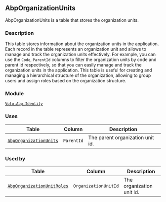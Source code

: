 ## AbpOrganizationUnits

AbpOrganizationUnits is a table that stores the organization units.

### Description

This table stores information about the organization units in the application. Each record in the table represents an organization unit and allows to manage and track the organization units effectively. For example, you can use the `Code`, `ParentId` columns to filter the organization units by code and parent id respectively, so that you can easily manage and track the organization units in the application. This table is useful for creating and managing a hierarchical structure of the organization, allowing to group users and assign roles based on the organization structure.

### Module

[`Volo.Abp.Identity`](../../Identity.md)


### Uses

| Table | Column | Description |
| --- | --- | --- |
| [`AbpOrganizationUnits`](AbpOrganizationUnits.md) | `ParentId` | The parent organization unit id. |

### Used by

| Table | Column | Description |
| --- | --- | --- |
| [`AbpOrganizationUnitRoles`](AbpOrganizationUnitRoles.md) | `OrganizationUnitId` | The organization unit id. |